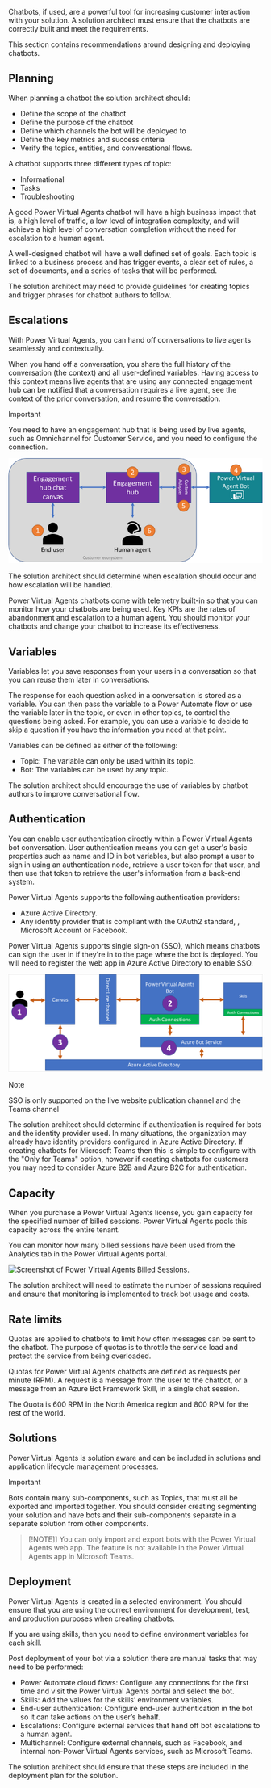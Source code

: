 Chatbots, if used, are a powerful tool for increasing customer interaction with your solution. A solution architect must ensure that the chatbots are correctly built and meet the requirements.

This section contains recommendations around designing and deploying chatbots.

## Planning

When planning a chatbot the solution architect should:

- Define the scope of the chatbot
- Define the purpose of the chatbot
- Define which channels the bot will be deployed to
- Define the key metrics and success criteria
- Verify the topics, entities, and conversational flows.

A chatbot supports three different types of topic:

- Informational
- Tasks
- Troubleshooting

A good Power Virtual Agents chatbot will have a high business impact that is, a high level of traffic, a low level of integration complexity, and will achieve a high  level of conversation completion without the need for escalation to a human agent.

A well-designed chatbot will have a well defined set of goals. Each topic is linked to a business process and has trigger events, a clear set of rules, a set of documents, and a series of tasks that will be performed.

The solution architect may need to provide guidelines for creating topics and trigger phrases for chatbot authors to follow.

## Escalations

With Power Virtual Agents, you can hand off conversations to live agents seamlessly and contextually.

When you hand off a conversation, you share the full history of the conversation (the context) and all user-defined variables. Having access to this context means live agents that are using any connected engagement hub can be notified that a conversation requires a live agent, see the context of the prior conversation, and resume the conversation.

> [!IMPORTANT]
> You need to have an engagement hub that is being used by live agents, such as Omnichannel for Customer Service, and you need to configure the connection.

![Power Virtual Agents escalation to an engagement hub.](../media/4-escalation.png)

The solution architect should determine when escalation should occur and how escalation will be handled.

Power Virtual Agents chatbots come with telemetry built-in so that you can monitor how your chatbots are being used. Key KPIs are the rates of abandonment and escalation to a human agent. You should monitor your chatbots and change your chatbot to increase its effectiveness.

## Variables

Variables let you save responses from your users in a conversation so that you can reuse them later in conversations.

The response for each question asked in a conversation is stored as a variable. You can then pass the variable to a Power Automate flow or use the variable later in the topic, or even in other topics, to control the questions being asked. For example, you can use a variable to decide to skip a question if you have the information you need at that point.

Variables can be defined as either of the following:

- Topic: The variable can only be used within its topic.
- Bot: The variables can be used by any topic.

The solution architect should encourage the use of variables by chatbot authors to improve conversational flow.

## Authentication

You can enable user authentication directly within a Power Virtual Agents bot conversation. User authentication means you can get a user's basic properties such as name and ID in bot variables, but also prompt a user to sign in using an authentication node, retrieve a user token for that user, and then use that token to retrieve the user's information from a back-end system.

Power Virtual Agents supports the following authentication providers:

- Azure Active Directory.
- Any identity provider that is compliant with the OAuth2 standard, , Microsoft Account or Facebook.

Power Virtual Agents supports single sign-on (SSO), which means chatbots can sign the user in if they're in to the page where the bot is deployed. You will need to register the web app in Azure Active Directory to enable SSO.

![Screenshot of single sign on in Power Virtual Agents.](../media/4-sso-authentication.png)

> [!NOTE]
> SSO is only supported on the live website publication channel and the Teams channel

The solution architect should determine if authentication is required for bots and the identity provider used. In many situations, the organization may already have identity providers configured in Azure Active Directory. If creating chatbots for Microsoft Teams then this is simple to configure with the "Only for Teams" option, however if creating chatbots for customers you may need to consider Azure B2B and Azure B2C for authentication.

## Capacity

When you purchase a Power Virtual Agents license, you gain capacity for the specified number of billed sessions. Power Virtual Agents pools this capacity across the entire tenant.

You can monitor how many billed sessions have been used from the Analytics tab in the Power Virtual Agents portal.

![Screenshot of Power Virtual Agents Billed Sessions.](../media/4-analytics-billed-sessions.png)

The solution architect will need to estimate the number of sessions required and ensure that monitoring is implemented to track bot usage and costs.

## Rate limits

Quotas are applied to chatbots to limit how often messages can be sent to the chatbot. The purpose of quotas is to throttle the service load and protect the service from being overloaded.

Quotas for Power Virtual Agents chatbots are defined as requests per minute (RPM). A request is a message from the user to the chatbot, or a message from an Azure Bot Framework Skill, in a single chat session.

The Quota is 600 RPM in the North America region and 800 RPM for the rest of the world.

## Solutions

Power Virtual Agents is solution aware and can be included in solutions and application lifecycle management processes.

> [!IMPORTANT]
> Bots contain many sub-components, such as Topics, that must all be exported and imported together. You should consider creating segmenting your solution and have bots and their sub-components separate in a separate solution from other components.

> [!NOTE]]
> You can only import and export bots with the Power Virtual Agents web app. The feature is not available in the Power Virtual Agents app in Microsoft Teams.

## Deployment

Power Virtual Agents is created in a selected environment. You should ensure that you are using the correct environment for development, test, and production purposes when creating chatbots.

If you are using skills, then you need to define environment variables for each skill.

Post deployment of your bot via a solution there are manual tasks that may need to be performed:

- Power Automate cloud flows: Configure any connections for the first time and visit the Power Virtual Agents portal and select the bot.
- Skills: Add the values for the skills’ environment variables.
- End-user authentication: Configure end-user authentication in the bot so it can take actions on the user’s behalf.
- Escalations: Configure external services that hand off bot escalations to a human agent.
- Multichannel: Configure external channels, such as Facebook, and internal non-Power Virtual Agents services, such as Microsoft Teams.

The solution architect should ensure that these steps are included in the deployment plan for the solution.
